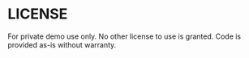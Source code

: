 # LICENSE

For private demo use only. No other license to use is granted. Code is provided as-is without warranty.
